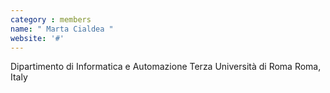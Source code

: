 ```yaml
---
category : members
name: " Marta Cialdea " 
website: '#'
---
```

Dipartimento di Informatica e Automazione
Terza Università di Roma
Roma, Italy

